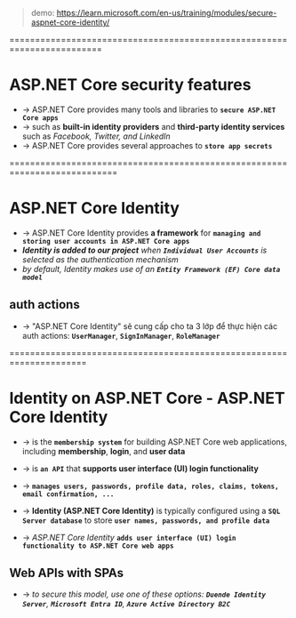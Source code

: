 > demo: https://learn.microsoft.com/en-us/training/modules/secure-aspnet-core-identity/

========================================================================
# ASP.NET Core security features
* -> ASP.NET Core provides many tools and libraries to **`secure ASP.NET Core apps`**
* -> such as **built-in identity providers** and **third-party identity services** such as _Facebook, Twitter, and LinkedIn_
* -> ASP.NET Core provides several approaches to **`store app secrets`**

===========================================================================
# ASP.NET Core Identity
* -> ASP.NET Core Identity provides **a framework** for **`managing and storing user accounts in ASP.NET Core apps`**
* _**Identity is added to our project** when **`Individual User Accounts`** is selected as the authentication mechanism_
* _by default, Identity makes use of an **`Entity Framework (EF) Core data model`**_

## auth actions
* -> "ASP.NET Core Identity" sẽ cung cấp cho ta 3 lớp để thực hiện các auth actions: **`UserManager`**, **`SignInManager`**, **`RoleManager`**

=====================================================================
# Identity on ASP.NET Core - ASP.NET Core Identity
* -> is the **`membership system`** for building ASP.NET Core web applications, including **membership**, **login**, and **user data**
* -> is **`an API`** that **supports user interface (UI) login functionality**
* -> **`manages users, passwords, profile data, roles, claims, tokens, email confirmation, ...`**

* -> **Identity (ASP.NET Core Identity)** is typically configured using a **`SQL Server database`** to store **`user names, passwords, and profile data`**
* -> _ASP.NET Core Identity_ **`adds user interface (UI) login functionality to ASP.NET Core web apps`**

## Web APIs with SPAs
*  -> _to secure this model, use one of these options: **`Duende Identity Server`**, **`Microsoft Entra ID`**, **`Azure Active Directory B2C`**_